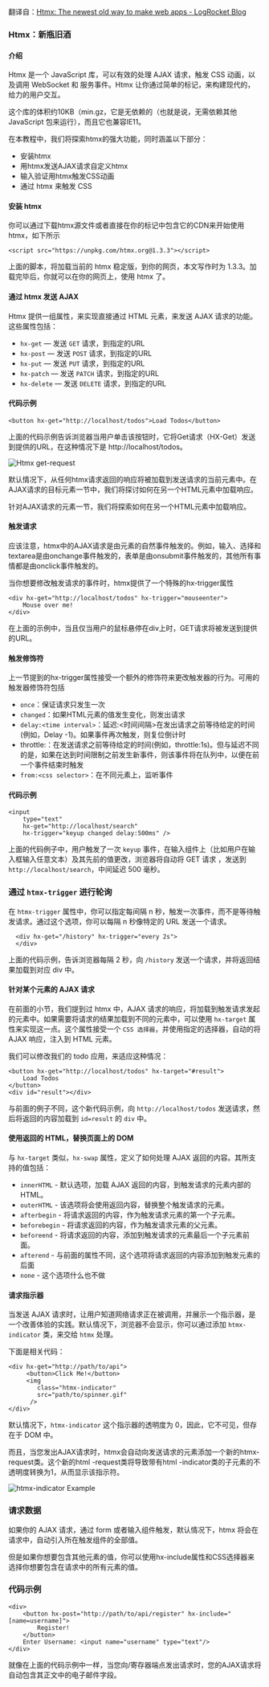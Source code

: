 翻译自：[Htmx: The newest old way to make web apps - LogRocket Blog](https://blog.logrocket.com/htmx-the-newest-old-way-to-make-web-apps/)



### Htmx：新瓶旧酒



#### 介绍



Htmx 是一个 JavaScript 库，可以有效的处理 AJAX 请求，触发 CSS 动画，以及调用 WebSocket 和 服务事件。Htmx 让你通过简单的标记，来构建现代的，给力的用户交互。



这个库的体积约10KB（min.gz，它是无依赖的（也就是说，无需依赖其他 JavaScript 包来运行），而且它也兼容IE11。



在本教程中，我们将探索htmx的强大功能，同时涵盖以下部分：

- 安装htmx
- 用htmx发送AJAX请求自定义htmx
- 输入验证用htmx触发CSS动画
- 通过 htmx 来触发 CSS



#### 安装 htmx

你可以通过下载htmx源文件或者直接在你的标记中包含它的CDN来开始使用htmx，如下所示

```
<script src="https://unpkg.com/htmx.org@1.3.3"></script>
```

上面的脚本，将加载当前的 htmx 稳定版，到你的网页，本文写作时为 1.3.3。加载完毕后，你就可以在你的网页上，使用 htmx 了。



#### 通过 htmx 发送 AJAX



Htmx 提供一组属性，来实现直接通过 HTML 元素，来发送 AJAX 请求的功能。这些属性包括：



- `hx-get` — 发送 `GET` 请求，到指定的URL
- `hx-post` — 发送 `POST` 请求，到指定的URL
- `hx-put` — 发送 `PUT` 请求，到指定的URL
- `hx-patch` — 发送 `PATCH` 请求，到指定的URL
- `hx-delete` — 发送 `DELETE` 请求，到指定的URL



#### 代码示例

```
<button hx-get="http://localhost/todos">Load Todos</button>
```



上面的代码示例告诉浏览器当用户单击该按钮时，它将Get请求（HX-Get）发送到提供的URL，在这种情况下是 http://localhost/todos。



![Htmx get-request](https://blog.logrocket.com/wp-content/uploads/2021/05/htmx-get-request.gif)

默认情况下，从任何htmx请求返回的响应将被加载到发送请求的当前元素中。在AJAX请求的目标元素一节中，我们将探讨如何在另一个HTML元素中加载响应。



针对AJAX请求的元素一节，我们将探索如何在另一个HTML元素中加载响应。



#### 触发请求



应该注意，htmx中的AJAX请求是由元素的自然事件触发的。例如，输入、选择和textarea是由onchange事件触发的，表单是由onsubmit事件触发的，其他所有事情都是由onclick事件触发的。



当你想要修改触发请求的事件时，htmx提供了一个特殊的hx-trigger属性



```
<div hx-get="http://localhost/todos" hx-trigger="mouseenter">
    Mouse over me!
</div>
```



在上面的示例中，当且仅当用户的鼠标悬停在div上时，GET请求将被发送到提供的URL。



#### 触发修饰符



上一节提到的hx-trigger属性接受一个额外的修饰符来更改触发器的行为。可用的触发器修饰符包括



- `once`：保证请求只发生一次
- `changed`：如果HTML元素的值发生变化，则发出请求
- `delay:<time interval>`：延迟:<时间间隔>在发出请求之前等待给定的时间(例如，Delay -1)。如果事件再次触发，则复位倒计时
- throttle:<time interval>：在发送请求之前等待给定的时间(例如，throttle:1s)。但与延迟不同的是，如果在达到时间限制之前发生新事件，则该事件将在队列中，以便在前一个事件结束时触发
- `from:<css selector>`：在不同元素上，监听事件



#### 代码示例



```
<input
    type="text"
    hx-get="http://localhost/search"
    hx-trigger="keyup changed delay:500ms" />
```



上面的代码例子中，用户触发了一次 `keyup` 事件，在输入组件上（比如用户在输入框输入任意文本）及其先前的值更改，浏览器将自动将 GET 请求 ，发送到 `http://localhost/search`，中间延迟 500 毫秒。



### 通过 `htmx-trigger` 进行轮询



在 `htmx-trigger` 属性中，你可以指定每间隔 n 秒，触发一次事件，而不是等待触发请求。通过这个选项，你可以每隔 n 秒像特定的 URL 发送一个请求。



```
  <div hx-get="/history" hx-trigger="every 2s">
  </div>
```



上面的代码示例，告诉浏览器每隔 2 秒，向 `/history` 发送一个请求，并将返回结果加载到对应 div 中。



#### 针对某个元素的 AJAX 请求



在前面的小节，我们提到过 htmx 中，AJAX 请求的响应，将加载到触发请求发起的元素中。如果需要将请求的结果加载到不同的元素中，可以使用 `hx-target` 属性来实现这一点。这个属性接受一个 `CSS 选择器`，并使用指定的选择器，自动的将 AJAX 响应，注入到 HTML 元素。



我们可以修改我们的 todo 应用，来适应这种情况：



```
<button hx-get="http://localhost/todos" hx-target="#result">
    Load Todos
</button>
<div id="result"></div>
```



与前面的例子不同，这个新代码示例，向 `http://localhost/todos` 发送请求，然后将返回的内容加载到 `id=result` 的 `div` 中。



#### 使用返回的 HTML，替换页面上的 DOM



与 `hx-target` 类似，`hx-swap` 属性，定义了如何处理 AJAX 返回的内容。其所支持的值包括：



- `innerHTML` - 默认选项，加载 AJAX 返回的内容，到触发请求的元素内部的 HTML。
- `outerHTML` - 该选项将会使用返回内容，替换整个触发请求的元素。
- `afterbegin` - 将请求返回的内容，作为触发请求元素的第一个子元素。
- `beforebegin` - 将请求返回的内容，作为触发请求元素的父元素。
- `beforeend` - 将请求返回的内容，添加到触发请求的元素最后一个子元素前面。
- `afterend` - 与前面的属性不同，这个选项将请求返回的内容添加到触发元素的后面
- `none` - 这个选项什么也不做



#### 请求指示器



当发送 AJAX 请求时，让用户知道网络请求正在被调用，并展示一个指示器，是一个改善体验的实践。默认情况下，浏览器不会显示，你可以通过添加 `htmx-indicator` 类，来交给 `htmx` 处理。



下面是相关代码：

```
<div hx-get="http://path/to/api">
     <button>Click Me!</button>
     <img
        class="htmx-indicator"
        src="path/to/spinner.gif"
      />
</div>
```



默认情况下，`htmx-indicator` 这个指示器的透明度为 0，因此，它不可见，但存在于 DOM 中。



而且，当您发出AJAX请求时，htmx会自动向发送请求的元素添加一个新的htmx-request类。这个新的html -request类将导致带有html -indicator类的子元素的不透明度转换为1，从而显示该指示符。



![htmx-indicator Example](https://blog.logrocket.com/wp-content/uploads/2021/05/htmx-indicator-example.gif)

### 请求数据



如果你的 AJAX 请求，通过 form 或者输入组件触发，默认情况下，htmx 将会在请求中，自动引入所在触发组件的全部值。



但是如果你想要包含其他元素的值，你可以使用hx-include属性和CSS选择器来选择你想要包含在请求中的所有元素的值。



### 代码示例



```
<div>
    <button hx-post="http://path/to/api/register" hx-include="[name=username]">
        Register!
    </button>
    Enter Username: <input name="username" type="text"/>
</div>
```



就像在上面的代码示例中一样，当您向/寄存器端点发出请求时，您的AJAX请求将自动包含其正文中的电子邮件字段。

